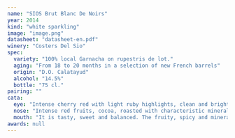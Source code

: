 ```yaml
---
name: "SIOS Brut Blanc De Noirs"
year: 2014
kind: "white sparkling"
image: "image.png"
datasheet: "datasheet-en.pdf"
winery: "Costers Del Sio"
spec:
  variety: "100% local Garnacha on rupestris de lot."
  aging: "From 18 to 20 months in a selection of new French barrels"
  origin: "D.O. Calatayud"
  alcohol: "14.5%"
  bottle: "75 cl."
pairing: ""
cata:
  eye: "Intense cherry red with light ruby highlights, clean and bright."
  nose: "Intense red fruits, cocoa, roasted with characteristic mineral background."
  mouth: "It is tasty, sweet and balanced. The fruity, spicy and mineral nuances typical of terroirs melt, giving it great elegance."
awards: null
---
```

